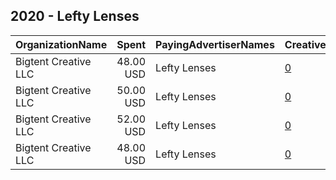 ## 2020 - Lefty Lenses 
|OrganizationName|Spent|PayingAdvertiserNames|CreativeUrls|Impressions|Genders|AgeBrackets|CountryCodes|BillingAddresses|CandidateBallotInformation|
|:---|---:|:---|:---|---:|:---|:---|:---|:---|:---|
|Bigtent Creative  LLC|48.00 USD|Lefty Lenses|[0](https://www.snap.com/political-ads/asset/428142f9f40b6305199d34f3679b4e29177594b51ca2b11eb4677b890098964e?mediaType=mp4)|10,658||16+|united states|US||
|Bigtent Creative  LLC|50.00 USD|Lefty Lenses|[0](https://www.snap.com/political-ads/asset/428142f9f40b6305199d34f3679b4e29177594b51ca2b11eb4677b890098964e?mediaType=mp4)|9,703||18+|united states|US||
|Bigtent Creative  LLC|52.00 USD|Lefty Lenses|[0](https://www.snap.com/political-ads/asset/428142f9f40b6305199d34f3679b4e29177594b51ca2b11eb4677b890098964e?mediaType=mp4)|10,561||14+|united states|US||
|Bigtent Creative  LLC|48.00 USD|Lefty Lenses|[0](https://www.snap.com/political-ads/asset/428142f9f40b6305199d34f3679b4e29177594b51ca2b11eb4677b890098964e?mediaType=mp4)|10,410||18+|united states|US||
